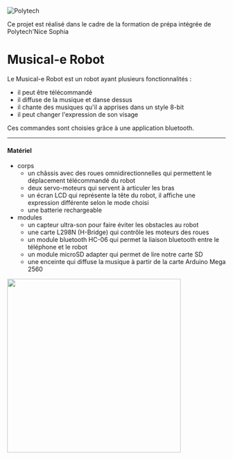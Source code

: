 ![Polytech](http://www.polytechnice.fr/jahia/jsp/jahia/templates/inc/img/polytech_nice-sophia.png)

Ce projet est réalisé dans le cadre de la formation de prépa intégrée de Polytech'Nice Sophia

# Musical-e Robot #

Le Musical-e Robot est un robot ayant plusieurs fonctionnalités : 
- il peut être télécommandé
- il diffuse de la musique et danse dessus
- il chante des musiques qu'il a apprises dans un style 8-bit
- il peut changer l'expression de son visage

Ces commandes sont choisies grâce à une application bluetooth.

-----------------

#### Matériel ####

- corps
  - un châssis avec des roues omnidirectionnelles qui permettent le déplacement télécommandé du robot
  - deux servo-moteurs qui servent à articuler les bras
  - un écran LCD qui représente la tête du robot, il affiche une expression différente selon le mode choisi
  - une batterie rechargeable
- modules
  - un capteur ultra-son pour faire éviter les obstacles au robot
  - une carte L298N (H-Bridge) qui contrôle les moteurs des roues
  - un module bluetooth HC-06 qui permet la liaison bluetooth entre le téléphone et le robot
  - un module microSD adapter qui permet de lire notre carte SD
  - une enceinte qui diffuse la musique à partir de la carte Arduino Mega 2560

<img src="https://github.com/bouazzaoui-dantoni/Musical-e-Robot/blob/master/gallery/photos/joie.jpg" height="400" />
